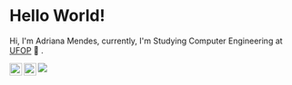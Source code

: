 # Hello World! 

Hi, I'm Adriana Mendes, currently, I'm Studying Computer Engineering at [UFOP](https://ufop.br/)  🚀 . 

<a href="https://www.linkedin.com/in/adriana-mendes-engenheira-de-computacao/">
  <img align="left" alt="Abhishek's LinkdeIN" width="22px" src="https://cdn.jsdelivr.net/npm/simple-icons@v3/icons/linkedin.svg" /></a> <a href="https://www.instagram.com/adri7mendes/"> <img align="left" alt="Abhishek's Instagram" width="22px" src="https://cdn.jsdelivr.net/npm/simple-icons@v3/icons/instagram.svg" /></a>



![](https://github-readme-stats.vercel.app/api/top-langs/?username=AdrianaMendes&theme=jolly&layout=compact&hide=html,eagle,css&title_color=EE82EE)

